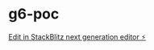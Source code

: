 # g6-poc

[Edit in StackBlitz next generation editor ⚡️](https://stackblitz.com/~/github.com/abumuawiyah/g6-poc)